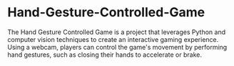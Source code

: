 # Hand-Gesture-Controlled-Game
The Hand Gesture Controlled Game is a project that leverages Python and computer vision techniques to create an interactive gaming experience. Using a webcam, players can control the game's movement by performing hand gestures, such as closing their hands to accelerate or brake.
